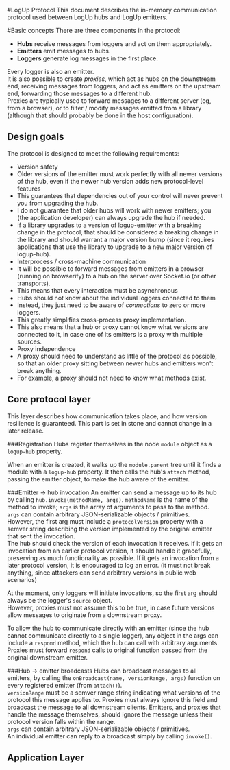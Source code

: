 #LogUp Protocol
This document describes the in-memory communication protocol used between LogUp hubs and LogUp emitters.


#Basic concepts
There are three components in the protocol:

 - **Hubs** receive messages from loggers and act on them appropriately.
 - **Emitters** emit messages to hubs.
 - **Loggers** generate log messages in the first place.

Every logger is also an emitter.  
It is also possible to create _proxies_, which act as hubs on the downstream end, receiving messages from loggers, and act as emitters on the upstream end, forwarding those messages to a different hub.  
Proxies are typically used to forward messages to a different server (eg, from a browser), or to filter / modify messages emitted from a library (although that should probably be done in the host configuration).

## Design goals
The protocol is designed to meet the following requirements:

 - Version safety
  - Older versions of the emitter must work perfectly with all newer versions of the hub, even if the newer hub version adds new protocol-level features
  - This guarantees that dependencies out of your control will never prevent you from upgrading the hub.
  - I do not guarantee that older hubs will work with newer emitters; you (the application developer) can always upgrade the hub if needed.
  - If a library upgrades to a version of logup-emitter with a breaking change in the protocol, that should be considered a breaking change in the library and should warrant a major version bump (since it requires applications that use the library to upgrade to a new major version of logup-hub).
 - Interprocess / cross-machine communication
  - It will be possible to forward messages from emitters in a browser (running on browserify) to a hub on the server over Socket.io (or other transports).
  - This means that every interaction must be asynchronous
 - Hubs should not know about the individual loggers connected to them
  - Instead, they just need to be aware of _connections_ to zero or more loggers.
  - This greatly simplifies cross-process proxy implementation.
  - This also means that a hub or proxy cannot know what versions are connected to it, in case one of its emitters is a proxy with multiple sources.
 - Proxy independence
  - A proxy should need to understand as little of the protocol as possible, so that an older proxy sitting between newer hubs and emitters won't break anything.
  - For example, a proxy should not need to know what methods exist.

## Core protocol layer
This layer describes how communication takes place, and how version resilience is guaranteed.  This part is set in stone and cannot change in a later release.

###Registration
Hubs register themselves in the node `module` object as a `logup-hub` property.  

When an emitter is created, it walks up the `module.parent` tree until it finds a module with a `logup-hub` property.  It then calls the hub's `attach` method, passing the emitter object, to make the hub aware of the emitter.

###Emitter -> hub invocation
An emitter can send a message up to its hub by calling `hub.invoke(methodName, args)`.  `methodName` is the name of the method to invoke; `args` is the array of arguments to pass to the method.  
`args` can contain arbitrary JSON-serializable objects / primitives.  
However, the first arg must include a `protocolVersion` property with a semver string describing the version implemented by the original emitter that sent the invocation.  
The hub should check the version of each invocation it receives.  If it gets an invocation from an earlier protocol version, it should handle it gracefully, preserving as much functionality as possible.  If it gets an invocation from a later protocol version, it is encouraged to log an error.  (it must not break anything, since attackers can send arbitrary versions in public web scenarios)
  
At the moment, only loggers will initiate invocations, so the first arg should always be the logger's `source` object.  
However, proxies must not assume this to be true, in case future versions allow messages to originate from a downstream proxy.

To allow the hub to communicate directly with an emitter (since the hub cannot communicate directly to a single logger), any object in the args can include a `respond` method, which the hub can call with arbitrary arguments.  Proxies must forward `respond` calls to original function passed from the original downstream emitter.

###Hub -> emitter broadcasts
Hubs can broadcast messages to all emitters, by calling the `onBroadcast(name, versionRange, args)` function on every registered emitter (from `attach()`).  
`versionRange` must be a semver range string indicating what versions of the protocol this message applies to.  Proxies must always ignore this field and broadcast the message to all downstream clients.  Emitters, and proxies that handle the message themselves, should ignore the message unless their protocol version falls within the range.  
`args` can contain arbitrary JSON-serializable objects / primitives.   
An individual emitter can reply to a broadcast simply by calling `invoke()`.

## Application Layer